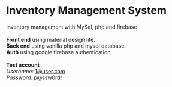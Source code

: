 # Inventory Management System
inventory management with MySql, php and firebase
</br></br>
<b>Front end</b> using material design lite.
</br>
<b>Back end</b> using vanilla php and mysql database.
</br>
<b>Auth</b> using google firebase authentication.
</br></br>
<b>Test account</b>
<br/>
<i>Username:</i> 1@user.com
<br/>
<i>Password:</i> p@ssw0rd!
